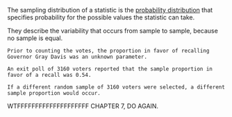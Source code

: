 The sampling distribution of a statistic is the [probability distribution](../Probability/Probability%20distribution.md) that specifies probability for the possible values the statistic can take.

They describe the variability that occurs from sample to sample, because no sample is equal.


```ad-example
Prior to counting the votes, the proportion in favor of recalling Governor Gray Davis was an unknown parameter.

An exit poll of 3160 voters reported that the sample proportion in favor of a recall was 0.54.

If a different random sample of 3160 voters were selected, a different sample proportion would occur.
```


WTFFFFFFFFFFFFFFFFFFFF
CHAPTER 7, DO AGAIN.